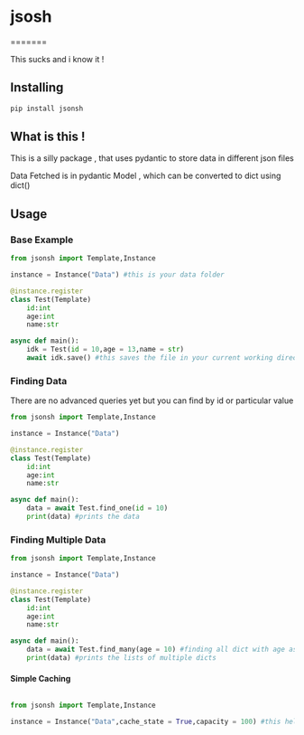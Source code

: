 # jsosh
=======

This sucks and i know it !

Installing
----------

```sh
pip install jsonsh
```

What is this !
-----------
This is a silly package , that uses pydantic to store data in different json files

Data Fetched is in pydantic Model , which can be converted to dict using dict()


Usage
------

### Base Example

```py
from jsonsh import Template,Instance

instance = Instance("Data") #this is your data folder

@instance.register
class Test(Template)
    id:int
    age:int
    name:str

async def main():
    idk = Test(id = 10,age = 13,name = str)
    await idk.save() #this saves the file in your current working directory
```

### Finding Data

There are no advanced queries yet but you can find by id or particular value


```py
from jsonsh import Template,Instance

instance = Instance("Data")

@instance.register
class Test(Template)
    id:int
    age:int
    name:str

async def main():
    data = await Test.find_one(id = 10)
    print(data) #prints the data

```

### Finding Multiple Data


```py
from jsonsh import Template,Instance

instance = Instance("Data")

@instance.register
class Test(Template)
    id:int
    age:int
    name:str

async def main():
    data = await Test.find_many(age = 10) #finding all dict with age as 1
    print(data) #prints the lists of multiple dicts

```

#### Simple Caching 

```py

from jsonsh import Template,Instance

instance = Instance("Data",cache_state = True,capacity = 100) #this helps you to avoid reading files in finds

```
